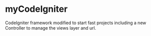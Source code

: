 # myCodeIgniter
CodeIgniter framework modified to start fast projects including a new Controller to manage the views layer and url. 
